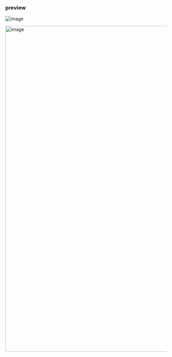 ### preview

![image](https://github.com/kimjooyoon/ddd_ui_rs/assets/115961382/31fb9b54-41e8-4c1c-bec7-761e3a6d7569)



<img width="1013" alt="image" src="https://github.com/kimjooyoon/ddd_ui_rs/assets/115961382/c6079a4a-6086-4047-a942-853dd645fd7f">
